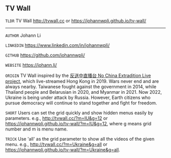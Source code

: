 ## TV Wall

`TLDR` TV Wall http://tvwall.cc or https://johannwpli.github.io/tv-wall/

---

`AUTHOR` Johann Li

`LINKEDIN` https://www.linkedin.com/in/johannwpli/

`GITHUB` https://github.com/johannwpli/

`WEBSITE` https://johann.li/

`ORIGIN` TV Wall inspired by the [反送中直播台 No China Extradition Live](https://ncehk2019.github.io/) [project](https://github.com/ncehk2019/ncehk2019.github.io), which live-streamed Hong Kong in 2019. Wars never end and are always nearby. Taiwanese fought against the government in 2014, while Thailand people and Belarusian in 2020, and Myanmar in 2021. Now 2022, Ukraine is being under attack by Russia. However, Earth citizens who pursue democracy will continue to stand together and fight for freedom.

`SHORT` Users can set the grid quickly and show hidden menus easily by parameters. e.g., http://tvwall.cc/?m=IU&g=12 or https://johannwpli.github.io/tv-wall/?m=IU&g=12, where g means grid number and m is menu name.

`TRICK` Use 'all' as the grid parameter to show all the videos of the given menu. e.g., http://tvwall.cc/?m=Ukraine&g=all or https://johannwpli.github.io/tv-wall/?m=Ukraine&g=all.

